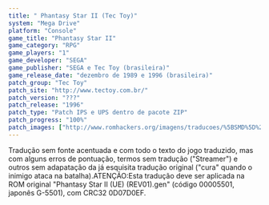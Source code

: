 ```yaml
---
title: " Phantasy Star II (Tec Toy)"
system: "Mega Drive"
platform: "Console"
game_title: "Phantasy Star II"
game_category: "RPG"
game_players: "1"
game_developer: "SEGA"
game_publisher: "SEGA e Tec Toy (brasileira)"
game_release_date: "dezembro de 1989 e 1996 (brasileira)"
patch_group: "Tec Toy"
patch_site: "http://www.tectoy.com.br/"
patch_version: "???"
patch_release: "1996"
patch_type: "Patch IPS e UPS dentro de pacote ZIP"
patch_progress: "100%"
patch_images: ["http://www.romhackers.org/imagens/traducoes/%5BSMD%5D%20Phantasy%20Star%20II%20-%20Tec%20Toy%20-%201.png","http://www.romhackers.org/imagens/traducoes/%5BSMD%5D%20Phantasy%20Star%20II%20-%20Tec%20Toy%20-%202.png","http://www.romhackers.org/imagens/traducoes/%5BSMD%5D%20Phantasy%20Star%20II%20-%20Tec%20Toy%20-%203.png"]
---
```

Tradução sem fonte acentuada e com todo o texto do jogo traduzido, mas com alguns erros de pontuação, termos sem tradução ("Streamer") e outros sem adapatação da já esquisita tradução original ("cura" quando o inimigo ataca na batalha).ATENÇÃO:Esta tradução deve ser aplicada na ROM original "Phantasy Star II (UE) (REV01).gen" (código 00005501, japonês G-5501), com CRC32 0D07D0EF.